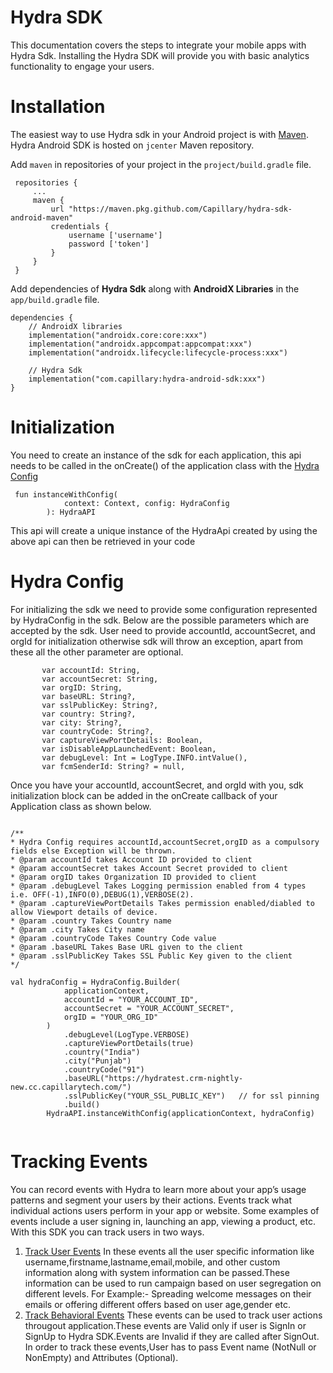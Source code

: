 # Hydra SDK

This documentation covers the steps to integrate your mobile apps with Hydra Sdk. Installing the Hydra SDK will provide you with basic analytics functionality to engage your users. 

# Installation

The easiest way to use Hydra sdk in your Android project is with [Maven](https://maven.apache.org/). Hydra Android SDK is hosted on `jcenter` Maven repository.

Add `maven` in repositories of your project in the `project/build.gradle` file.

```
 repositories {
     ...
     maven {
         url "https://maven.pkg.github.com/Capillary/hydra-sdk-android-maven"
         credentials {
             username ['username']
             password ['token']
         }
     }
 }
 ```   
 Add dependencies of **Hydra Sdk** along with **AndroidX Libraries** in the `app/build.gradle` file.
 
 ```
 dependencies {
     // AndroidX libraries
     implementation("androidx.core:core:xxx")
     implementation("androidx.appcompat:appcompat:xxx")
     implementation("androidx.lifecycle:lifecycle-process:xxx")
     
     // Hydra Sdk
     implementation("com.capillary:hydra-android-sdk:xxx")
 }
 ```
 
# Initialization

You need to create an instance of the sdk for each application, this api needs to be called in the onCreate() of the application class with the [Hydra Config](README.md#hydra-config)

```
 fun instanceWithConfig(
            context: Context, config: HydraConfig
        ): HydraAPI
```
This api will create a unique instance of the HydraApi created by using the above api can then be retrieved in your code 

# Hydra Config
For initializing the sdk we need to provide some configuration represented by HydraConfig in the sdk. Below are the possible parameters which are accepted by the sdk. User need to provide accountId, accountSecret, and orgId for initialization otherwise sdk will throw an exception, apart from these all the other parameter are optional. 

```
       var accountId: String,
       var accountSecret: String,
       var orgID: String,
       var baseURL: String?,
       var sslPublicKey: String?,
       var country: String?,
       var city: String?,
       var countryCode: String?,
       var captureViewPortDetails: Boolean,
       var isDisableAppLaunchedEvent: Boolean,
       var debugLevel: Int = LogType.INFO.intValue(),
       var fcmSenderId: String? = null,
```

Once you have your accountId, accountSecret, and orgId with you, sdk initialization block can be added in the onCreate callback of your Application class as shown below.
```

/**
* Hydra Config requires accountId,accountSecret,orgID as a compulsory fields else Exception will be thrown.
* @param accountId takes Account ID provided to client 
* @param accountSecret takes Account Secret provided to client
* @param orgID takes Organization ID provided to client
* @param .debugLevel Takes Logging permission enabled from 4 types i.e. OFF(-1),INFO(0),DEBUG(1),VERBOSE(2).
* @param .captureViewPortDetails Takes permission enabled/diabled to allow Viewport details of device.
* @param .country Takes Country name
* @param .city Takes City name
* @param .countryCode Takes Country Code value
* @param .baseURL Takes Base URL given to the client
* @param .sslPublicKey Takes SSL Public Key given to the client
*/
  
val hydraConfig = HydraConfig.Builder(
            applicationContext,
            accountId = "YOUR_ACCOUNT_ID",
            accountSecret = "YOUR_ACCOUNT_SECRET",
            orgID = "YOUR_ORG_ID"
        )
            .debugLevel(LogType.VERBOSE) 
            .captureViewPortDetails(true)
            .country("India")
            .city("Punjab")
            .countryCode("91")
            .baseURL("https://hydratest.crm-nightly-new.cc.capillarytech.com/")
            .sslPublicKey("YOUR_SSL_PUBLIC_KEY")   // for ssl pinning
            .build()
        HydraAPI.instanceWithConfig(applicationContext, hydraConfig)
        
  ```

# Tracking Events
You can record events with Hydra to learn more about your app’s usage patterns and segment your users by their actions.
Events track what individual actions users perform in your app or website. Some examples of events include a user signing in, launching an app, viewing a product, etc. With this SDK you can track users in two ways.

1. [Track User Events](track-user-events.md#track-user-events) In these events all the user specific information like username,firstname,lastname,email,mobile, and other custom information along with system information can be passed.These information can be used to run campaign based on user segregation on different levels.
For Example:- Spreading welcome messages on their emails or offering different offers based on user age,gender etc.
2. [Track Behavioral Events](track-behavioral-events.md#track-behavioral-events) These events can be used to track user actions througout application.These events are Valid only if user is SignIn or SignUp to Hydra SDK.Events are Invalid if they are called after SignOut. 
In order to track these events,User has to pass Event name (NotNull or NonEmpty) and Attributes (Optional). 
